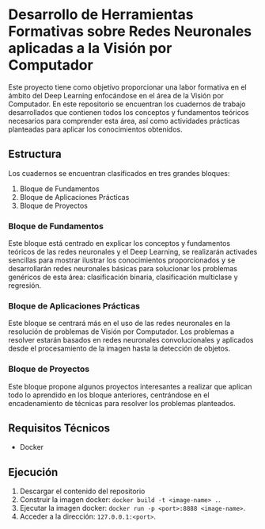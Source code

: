 # Desarrollo de Herramientas Formativas sobre Redes Neuronales aplicadas a la Visión por Computador

Este proyecto tiene como objetivo proporcionar una labor formativa en el ámbito del Deep Learning enfocándose
en el área de la Visión por Computador. En este repositorio se encuentran los cuadernos de trabajo desarrollados
que contienen todos los conceptos y fundamentos teóricos necesarios para comprender esta área, así como actividades
prácticas planteadas para aplicar los conocimientos obtenidos.

## Estructura
Los cuadernos se encuentran clasificados en tres grandes bloques:
1. Bloque de Fundamentos
2. Bloque de Aplicaciones Prácticas
3. Bloque de Proyectos

### Bloque de Fundamentos
Este bloque está centrado en explicar los conceptos y fundamentos teóricos de las redes neuronales y el Deep Learning,
se realizarán activades sencillas para mostrar ilustrar los conocimientos proporcionados y se desarrollarán redes
neuronales básicas para solucionar los problemas genéricos de esta área: clasificación binaria, clasificación multiclase
y regresión.

### Bloque de Aplicaciones Prácticas
Este bloque se centrará más en el uso de las redes neuronales en la resolución de problemas de Visión por Computador. Los
problemas a resolver estarán basados en redes neuronales convolucionales y aplicados desde el procesamiento de la imagen
hasta la detección de objetos.

### Bloque de Proyectos
Este bloque propone algunos proyectos interesantes a realizar que aplican todo lo aprendido en los bloque anteriores,
centrándose en el encadenamiento de técnicas para resolver los problemas planteados.

## Requisitos Técnicos
- Docker

## Ejecución
1. Descargar el contenido del repositorio
2. Construir la imagen docker: `docker build -t <image-name> .`.
3. Ejecutar la imagen docker: `docker run -p <port>:8888 <image-name>`.
4. Acceder a la dirección: `127.0.0.1:<port>`.
